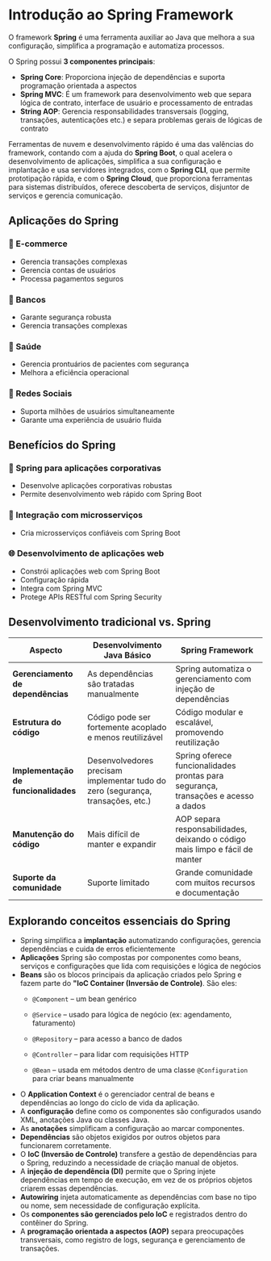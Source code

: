 ﻿
# Introdução ao Spring Framework

O framework **Spring** é uma ferramenta auxiliar ao Java que melhora a sua configuração, simplifica a programação e automatiza processos.

O Spring possui **3 componentes principais**:

- **Spring Core**: Proporciona injeção de dependências e suporta programação orientada a aspectos
- **Spring MVC**: É um framework para desenvolvimento web que separa lógica de contrato, interface de usuário e processamento de entradas
- **String AOP**: Gerencia responsabilidades transversais (logging, transações, autenticações etc.) e separa problemas gerais de lógicas de contrato

Ferramentas de nuvem e desenvolvimento rápido é uma das valências do framework, contando com a ajuda do **Spring Boot**, o qual acelera o desenvolvimento de aplicações, simplifica a sua configuração e implantação e usa servidores integrados, com o **Spring CLI**, que permite prototipação rápida, e com o **Spring Cloud**, que proporciona ferramentas para sistemas distribuídos, oferece descoberta de serviços, disjuntor de serviços e gerencia comunicação.

## Aplicações do Spring

### 🛒 E-commerce
- Gerencia transações complexas  
- Gerencia contas de usuários  
- Processa pagamentos seguros

### 🏦 Bancos
- Garante segurança robusta  
- Gerencia transações complexas

### 🏥 Saúde
- Gerencia prontuários de pacientes com segurança  
- Melhora a eficiência operacional

### 📱 Redes Sociais
- Suporta milhões de usuários simultaneamente  
- Garante uma experiência de usuário fluida

## Benefícios do Spring

### 🏢 Spring para aplicações corporativas
- Desenvolve aplicações corporativas robustas  
- Permite desenvolvimento web rápido com Spring Boot

### 🔗 Integração com microsserviços
- Cria microsserviços confiáveis com Spring Boot

### 🌐 Desenvolvimento de aplicações web
- Constrói aplicações web com Spring Boot  
- Configuração rápida  
- Integra com Spring MVC  
- Protege APIs RESTful com Spring Security
## Desenvolvimento tradicional vs. Spring

| Aspecto                  | Desenvolvimento Java Básico                                 | Spring Framework                                                       |
|--------------------------|--------------------------------------------------------------|------------------------------------------------------------------------|
| **Gerenciamento de dependências** | As dependências são tratadas manualmente                   | Spring automatiza o gerenciamento com injeção de dependências         |
| **Estrutura do código**         | Código pode ser fortemente acoplado e menos reutilizável   | Código modular e escalável, promovendo reutilização                   |
| **Implementação de funcionalidades** | Desenvolvedores precisam implementar tudo do zero (segurança, transações, etc.) | Spring oferece funcionalidades prontas para segurança, transações e acesso a dados |
| **Manutenção do código**       | Mais difícil de manter e expandir                          | AOP separa responsabilidades, deixando o código mais limpo e fácil de manter |
| **Suporte da comunidade**      | Suporte limitado                                           | Grande comunidade com muitos recursos e documentação                  |

## Explorando conceitos essenciais do Spring

- Spring simplifica a **implantação** automatizando configurações, gerencia dependências e cuida de erros eficientemente
- **Aplicações** Spring são compostas por componentes como beans, serviços e configurações que lida com requisições e lógica de negócios
- **Beans** são os blocos principais da aplicação criados pelo Spring e fazem parte do **"IoC Container (Inversão de Controle)**. São eles:
	-   `@Component` – um bean genérico
    
	-   `@Service` – usado para lógica de negócio (ex: agendamento, faturamento)
    
	-   `@Repository` – para acesso a banco de dados
    
	-   `@Controller` – para lidar com requisições HTTP
    
	-   `@Bean` – usada em métodos dentro de uma classe `@Configuration` para criar beans manualmente
- O **Application Context** é o gerenciador central de beans e dependências ao longo do ciclo de vida da aplicação.
- A **configuração** define como os componentes são configurados usando XML, anotações Java ou classes Java.
- As **anotações** simplificam a configuração ao marcar componentes.
- **Dependências** são objetos exigidos por outros objetos para funcionarem corretamente.
- O **IoC (Inversão de Controle)** transfere a gestão de dependências para o Spring, reduzindo a necessidade de criação manual de objetos.
- A **injeção de dependência (DI)** permite que o Spring injete dependências em tempo de execução, em vez de os próprios objetos criarem essas dependências.
- **Autowiring** injeta automaticamente as dependências com base no tipo ou nome, sem necessidade de configuração explícita.
- Os **componentes são gerenciados pelo IoC** e registrados dentro do contêiner do Spring.
- A **programação orientada a aspectos (AOP)** separa preocupações transversais, como registro de logs, segurança e gerenciamento de transações.

